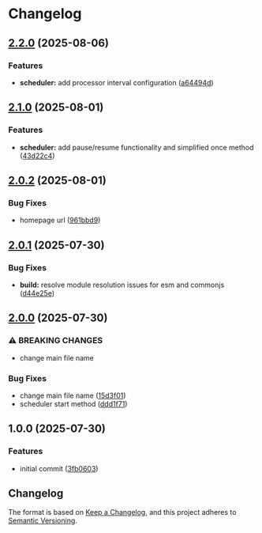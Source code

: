 # Changelog

## [2.2.0](https://github.com/kyo-services/schedulewise/compare/v2.1.0...v2.2.0) (2025-08-06)


### Features

* **scheduler:** add processor interval configuration ([a64494d](https://github.com/kyo-services/schedulewise/commit/a64494d335c3a6920937b84d250f3b5fbe3cf6a2))

## [2.1.0](https://github.com/kyo-services/schedulewise/compare/v2.0.2...v2.1.0) (2025-08-01)


### Features

* **scheduler:** add pause/resume functionality and simplified once method ([43d22c4](https://github.com/kyo-services/schedulewise/commit/43d22c4a6980d3064eba8136027012ff6f54a52e))

## [2.0.2](https://github.com/kyo-services/schedulewise/compare/v2.0.1...v2.0.2) (2025-08-01)


### Bug Fixes

* homepage url ([961bbd9](https://github.com/kyo-services/schedulewise/commit/961bbd9c21f559a89ece306fb1ac5d8b5aaaa490))

## [2.0.1](https://github.com/kyo-services/schedulewise/compare/v2.0.0...v2.0.1) (2025-07-30)


### Bug Fixes

* **build:** resolve module resolution issues for esm and commonjs ([d44e25e](https://github.com/kyo-services/schedulewise/commit/d44e25eb0045e8f638a6a664da4a0203f44529e8))

## [2.0.0](https://github.com/kyo-services/schedulewise/compare/v1.0.0...v2.0.0) (2025-07-30)


### ⚠ BREAKING CHANGES

* change main file name

### Bug Fixes

* change main file name ([15d3f01](https://github.com/kyo-services/schedulewise/commit/15d3f01265e03f8fdaefa95bc97800062356247c))
* scheduler start method ([ddd1f71](https://github.com/kyo-services/schedulewise/commit/ddd1f716e1d28285b30b907d2b0dfdd0d4d7c129))

## 1.0.0 (2025-07-30)


### Features

* initial commit ([3fb0603](https://github.com/kyo-services/schedulewise/commit/3fb0603f041fa4b19253377a51c7c58aa15faa51))

## Changelog

The format is based on [Keep a Changelog](https://keepachangelog.com/en/1.0.0/),
and this project adheres to [Semantic Versioning](https://semver.org/spec/v2.0.0.html).
